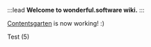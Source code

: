 :::lead
**Welcome to wonderful.software wiki.**
:::

[Contentsgarten](https://github.com/creatorsgarten/contentsgarten) is now working! :)

Test (5)